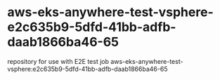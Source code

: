 # aws-eks-anywhere-test-vsphere-e2c635b9-5dfd-41bb-adfb-daab1866ba46-65
repository for use with E2E test job aws-eks-anywhere-test-vsphere:e2c635b9-5dfd-41bb-adfb-daab1866ba46-65
